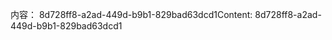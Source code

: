 <span data-ttu-id="64142-101">内容： 8d728ff8-a2ad-449d-b9b1-829bad63dcd1</span><span class="sxs-lookup"><span data-stu-id="64142-101">Content: 8d728ff8-a2ad-449d-b9b1-829bad63dcd1</span></span>